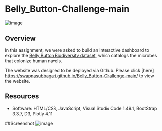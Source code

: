 # Belly_Button-Challenge-main

![image](https://user-images.githubusercontent.com/82011523/134854005-db6a3d8e-318c-49fa-a418-9179354da72b.png)

## Overview
In this assignment, we were asked to build an interactive dashboard to explore the [Belly Button Biodiversity dataset](http://robdunnlab.com/projects/belly-button-biodiversity/), which catalogs the microbes that colonize human navels. 

The website was designed to be deployed via Github. Please click [here] https://swapnasubbagari.github.io/Belly_Button-Challenge-main/ to view the website.

## Resources
* Software: HTML/CSS, JavaScript, Visual Studio Code 1.49.1, BootStrap 3.3.7, D3, Plotly 4.11

##Screenshot
![image](https://user-images.githubusercontent.com/85588653/142937556-2946e788-a4e4-4058-937b-77d0ff650c82.png)



